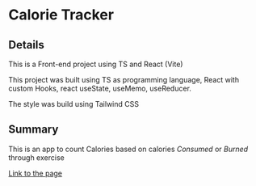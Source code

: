 # Calorie Tracker
## Details
This is a Front-end project using TS and React (Vite)

This project was built using TS as programming language, React with custom Hooks, react useState, useMemo, useReducer.

The style was build using Tailwind CSS

## Summary

This is an app to count Calories based on calories *Consumed* or *Burned* through exercise

[Link to the page](https://66275643eeaab78a42f04320--calm-crepe-bb3985.netlify.app/)